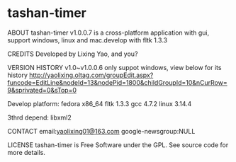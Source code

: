 # tashan-timer

ABOUT
tashan-timer v1.0.0.7 is a cross-platform application with gui, support windows, linux and mac.develop with fltk 1.3.3

CREDITS
Developed by Lixing Yao, and you?

VERSION HISTORY
v1.0~v1.0.0.6 only suppot windows, view below for its history
http://yaolixing.oltag.com/groupEdit.aspx?funcode=EditLine&nodeId=13&nodePid=1800&childGroupId=10&nCurRow=9&sprivated=0&sTop=0

    
Develop platform:
fedora x86_64
fltk 1.3.3
gcc 4.7.2
linux 3.14.4

3thrd depend:
libxml2

CONTACT
email:yaolixing01@163.com 
google-newsgroup:NULL

LICENSE
tashan-timer is Free Software under the GPL. See source code for more details.
